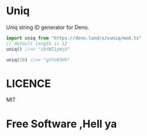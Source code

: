 # Uniq
Uniq string ID generator for Deno.

```js
import uniq from "https://deno.land/x/vuniq/mod.ts"
// default length is 12
uniq() //=> "sbYWZ1yWjU"

uniq(10) //=> "gtFo83Hh"
```
# LICENCE 
MIT

# Free Software ,Hell ya
